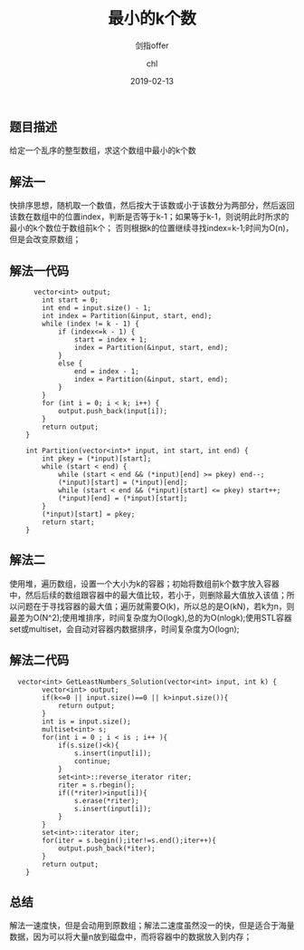 ﻿---
layout:     post
title:      "最小的k个数"
subtitle:   "剑指offer"
date:       2019-02-13
author:     "chl"
header-img: "/img/jzoffer.jpg"
tags:
    - 剑指offer
    - 算法
    - 数据结构
--- 

## 题目描述
给定一个乱序的整型数组，求这个数组中最小的k个数


## 解法一
快排序思想，随机取一个数值，然后按大于该数或小于该数分为两部分，然后返回该数在数组中的位置index，判断是否等于k-1；如果等于k-1，则说明此时所求的最小的k个数位于数组前k个；
否则根据k的位置继续寻找index=k-1;时间为O(n)，但是会改变原数组；

## 解法一代码
```
      vector<int> output;
        int start = 0;
        int end = input.size() - 1;
        int index = Partition(&input, start, end);
        while (index != k - 1) {
            if (index<=k - 1) {
                start = index + 1;
                index = Partition(&input, start, end);
            }
            else {
                end = index - 1;
                index = Partition(&input, start, end);
            }
        }
        for (int i = 0; i < k; i++) {
            output.push_back(input[i]);
        }
        return output;
    }
    
    int Partition(vector<int>* input, int start, int end) {
        int pkey = (*input)[start];
        while (start < end) {
            while (start < end && (*input)[end] >= pkey) end--;
            (*input)[start] = (*input)[end];
            while (start < end && (*input)[start] <= pkey) start++;
            (*input)[end] = (*input)[start];
        }
        (*input)[start] = pkey;
        return start;
    }
```
## 解法二
使用堆，遍历数组，设置一个大小为k的容器；初始将数组前k个数字放入容器中，然后后续的数组跟容器中的最大值比较，若小于，则删除最大值放入该值；所以问题在于寻找容器的最大值；遍历就需要O(k)，所以总的是O(kN)，若k为n，则最差为O(N^2);使用堆排序，时间复杂度为O(logk),总的为O(nlogk);使用STL容器set或multiset，会自动对容器内数据排序，时间复杂度为O(logn);

## 解法二代码
```
  vector<int> GetLeastNumbers_Solution(vector<int> input, int k) {
        vector<int> output;
        if(k<=0 || input.size()==0 || k>input.size()){
            return output;
        }
        int is = input.size();
        multiset<int> s;
        for(int i = 0 ; i < is ; i++ ){
            if(s.size()<k){
                s.insert(input[i]);
                continue;
            }
            set<int>::reverse_iterator riter;
            riter = s.rbegin();
            if((*riter)>input[i]){
                s.erase(*riter);
                s.insert(input[i]);
            }
        }
        set<int>::iterator iter;
        for(iter = s.begin();iter!=s.end();iter++){
            output.push_back(*iter);
        }
        return output;
    }
```
## 总结
解法一速度快，但是会动用到原数组；解法二速度虽然没一的快，但是适合于海量数据，因为可以将大量n放到磁盘中，而将容器中的数据放入到内存；